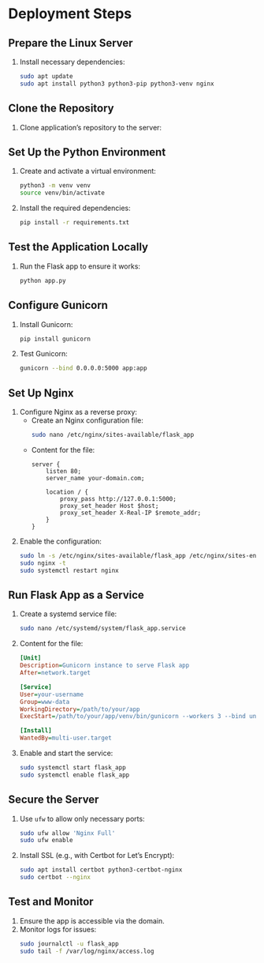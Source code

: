 
# Deployment Steps

## Prepare the Linux Server
1. Install necessary dependencies:
   ```bash
   sudo apt update
   sudo apt install python3 python3-pip python3-venv nginx
   ```

## Clone the Repository
1. Clone application’s repository to the server:

## Set Up the Python Environment
1. Create and activate a virtual environment:
   ```bash
   python3 -m venv venv
   source venv/bin/activate
   ```
2. Install the required dependencies:
   ```bash
   pip install -r requirements.txt
   ```

## Test the Application Locally
1. Run the Flask app to ensure it works:
   ```bash
   python app.py
   ```

## Configure Gunicorn
1. Install Gunicorn:
   ```bash
   pip install gunicorn
   ```
2. Test Gunicorn:
   ```bash
   gunicorn --bind 0.0.0.0:5000 app:app
   ```

## Set Up Nginx
1. Configure Nginx as a reverse proxy:
   - Create an Nginx configuration file:
     ```bash
     sudo nano /etc/nginx/sites-available/flask_app
     ```
   - Content for the file:
     ```nginx
     server {
         listen 80;
         server_name your-domain.com;

         location / {
             proxy_pass http://127.0.0.1:5000;
             proxy_set_header Host $host;
             proxy_set_header X-Real-IP $remote_addr;
         }
     }
     ```
2. Enable the configuration:
   ```bash
   sudo ln -s /etc/nginx/sites-available/flask_app /etc/nginx/sites-enabled
   sudo nginx -t
   sudo systemctl restart nginx
   ```

## Run Flask App as a Service
1. Create a systemd service file:
   ```bash
   sudo nano /etc/systemd/system/flask_app.service
   ```
2. Content for the file:
   ```ini
   [Unit]
   Description=Gunicorn instance to serve Flask app
   After=network.target

   [Service]
   User=your-username
   Group=www-data
   WorkingDirectory=/path/to/your/app
   ExecStart=/path/to/your/app/venv/bin/gunicorn --workers 3 --bind unix:flask_app.sock -m 007 wsgi:app

   [Install]
   WantedBy=multi-user.target
   ```
3. Enable and start the service:
   ```bash
   sudo systemctl start flask_app
   sudo systemctl enable flask_app
   ```

## Secure the Server
1. Use `ufw` to allow only necessary ports:
   ```bash
   sudo ufw allow 'Nginx Full'
   sudo ufw enable
   ```
2. Install SSL (e.g., with Certbot for Let’s Encrypt):
   ```bash
   sudo apt install certbot python3-certbot-nginx
   sudo certbot --nginx
   ```

## Test and Monitor
1. Ensure the app is accessible via the domain.
2. Monitor logs for issues:
   ```bash
   sudo journalctl -u flask_app
   sudo tail -f /var/log/nginx/access.log
   ```
